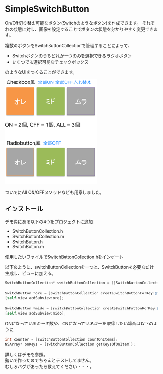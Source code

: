 SimpleSwitchButton
==================

On/Off切り替え可能なボタン(Switchのようなボタン)を作成できます。
それぞれの状態に対し、画像を設定することでボタンの状態を分かりやすく変更できます。

複数のボタンをSwitchButtonCollectionで管理することによって、
* Switchボタンのうちどれか一つのみを選択できるラジオボタン
* いくつでも選択可能なチェックボックス

のようなUIをつくることができます。

![動作イメージ](https://github.com/matsu-chara/SimpleSwitchButton/blob/master/SimpleSwitchButton/images/capture.png)

ついでにAll ON/OFFメソッドなども用意しました。


## インストール

デモ内にある以下の4つをプロジェクトに追加

* SwitchButtonCollection.h
* SwitchButtonCollection.m
* SwitchButton.h
* SwitchButton.m

使用したいファイルでSwitchButtonCollection.hをインポート

以下のように、switchButtonCollectionを一つと、SwitchButtonを必要なだけ生成し、ビューに加える。

```objective-c
SwitchButtonCollection* switchButtonCollection = [[SwitchButtonCollection alloc] initWithSwitchButtonMode:asCheckBox];

SwitchButton *ore = [switchButtonCollection createSwitchButtonForKey:@"ore" ButtonFrame:CGRectMake(0, 50, 100, 100) OnImageName:@"ore_on.png" OffImageName:@"ore_off.png"];
[self.view addSubview:ore];

SwitchButton *mido = [switchButtonCollection createSwitchButtonForKey:@"mido" ButtonFrame:CGRectMake(100, 50, 100, 100) OnImageName:@"mido_on.png" OffImageName:@"mido_off.png"];
[self.view addSubview:mido];

```

ONになっているキーの数や、ONになっているキーを取得したい場合は以下のように

```objective-c
int counter = [switchButtonCollection countOnItems];
NSArray* onKeys = [switchButtonCollection getKeysOfOnItem]);
```



詳しくはデモを参照。  
勢いで作ったのでちゃんとテストしてません。  
むしろバグがあったら教えてください・・・。
